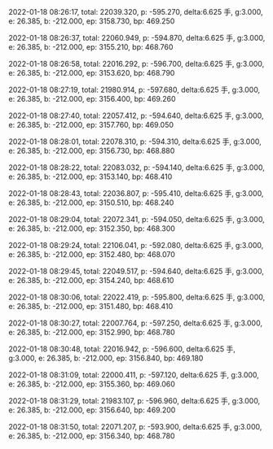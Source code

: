 2022-01-18 08:26:17, total: 22039.320, p: -595.270, delta:6.625 手, g:3.000, e: 26.385, b: -212.000, ep: 3158.730, bp: 469.250

2022-01-18 08:26:37, total: 22060.949, p: -594.870, delta:6.625 手, g:3.000, e: 26.385, b: -212.000, ep: 3155.210, bp: 468.760

2022-01-18 08:26:58, total: 22016.292, p: -596.700, delta:6.625 手, g:3.000, e: 26.385, b: -212.000, ep: 3153.620, bp: 468.790

2022-01-18 08:27:19, total: 21980.914, p: -597.680, delta:6.625 手, g:3.000, e: 26.385, b: -212.000, ep: 3156.400, bp: 469.260

2022-01-18 08:27:40, total: 22057.412, p: -594.640, delta:6.625 手, g:3.000, e: 26.385, b: -212.000, ep: 3157.760, bp: 469.050

2022-01-18 08:28:01, total: 22078.310, p: -594.310, delta:6.625 手, g:3.000, e: 26.385, b: -212.000, ep: 3156.730, bp: 468.880

2022-01-18 08:28:22, total: 22083.032, p: -594.140, delta:6.625 手, g:3.000, e: 26.385, b: -212.000, ep: 3153.140, bp: 468.410

2022-01-18 08:28:43, total: 22036.807, p: -595.410, delta:6.625 手, g:3.000, e: 26.385, b: -212.000, ep: 3150.510, bp: 468.240

2022-01-18 08:29:04, total: 22072.341, p: -594.050, delta:6.625 手, g:3.000, e: 26.385, b: -212.000, ep: 3152.350, bp: 468.300

2022-01-18 08:29:24, total: 22106.041, p: -592.080, delta:6.625 手, g:3.000, e: 26.385, b: -212.000, ep: 3152.480, bp: 468.070

2022-01-18 08:29:45, total: 22049.517, p: -594.640, delta:6.625 手, g:3.000, e: 26.385, b: -212.000, ep: 3154.240, bp: 468.610

2022-01-18 08:30:06, total: 22022.419, p: -595.800, delta:6.625 手, g:3.000, e: 26.385, b: -212.000, ep: 3151.480, bp: 468.410

2022-01-18 08:30:27, total: 22007.764, p: -597.250, delta:6.625 手, g:3.000, e: 26.385, b: -212.000, ep: 3152.990, bp: 468.780

2022-01-18 08:30:48, total: 22016.942, p: -596.600, delta:6.625 手, g:3.000, e: 26.385, b: -212.000, ep: 3156.840, bp: 469.180

2022-01-18 08:31:09, total: 22000.411, p: -597.120, delta:6.625 手, g:3.000, e: 26.385, b: -212.000, ep: 3155.360, bp: 469.060

2022-01-18 08:31:29, total: 21983.107, p: -596.960, delta:6.625 手, g:3.000, e: 26.385, b: -212.000, ep: 3156.640, bp: 469.200

2022-01-18 08:31:50, total: 22071.207, p: -593.900, delta:6.625 手, g:3.000, e: 26.385, b: -212.000, ep: 3156.340, bp: 468.780